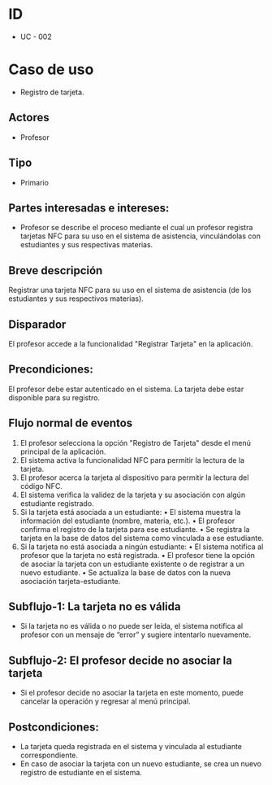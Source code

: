 # ID
- UC - 002

# Caso de uso
- Registro de tarjeta.

## Actores
- Profesor

## Tipo
- Primario

## Partes interesadas e intereses:
- Profesor se describe el proceso mediante el cual un profesor registra tarjetas NFC para su uso en el sistema de asistencia, vinculándolas con estudiantes y sus respectivas materias.
## Breve descripción
Registrar una tarjeta NFC para su uso en el sistema de asistencia (de los estudiantes y sus respectivos materias).
## Disparador
El profesor accede a la funcionalidad "Registrar Tarjeta" en la aplicación.
## Precondiciones:
El profesor debe estar autenticado en el sistema.
La tarjeta debe estar disponible para su registro.

## Flujo normal de eventos
1.	El profesor selecciona la opción "Registro de Tarjeta" desde el menú principal de la aplicación.
2.	El sistema activa la funcionalidad NFC para permitir la lectura de la tarjeta.
3.	El profesor acerca la tarjeta al dispositivo para permitir la lectura del código NFC.
4.	El sistema verifica la validez de la tarjeta y su asociación con algún estudiante registrado.
5.	Si la tarjeta está asociada a un estudiante:
•	El sistema muestra la información del estudiante (nombre, materia, etc.).
•	El profesor confirma el registro de la tarjeta para ese estudiante.
•	Se registra la tarjeta en la base de datos del sistema como vinculada a ese estudiante.
6.	Si la tarjeta no está asociada a ningún estudiante:
•	El sistema notifica al profesor que la tarjeta no está registrada.
•	El profesor tiene la opción de asociar la tarjeta con un estudiante existente o de registrar a un nuevo estudiante.
•	Se actualiza la base de datos con la nueva asociación tarjeta-estudiante.

## Subflujo-1: La tarjeta no es válida
- Si la tarjeta no es válida o no puede ser leída, el sistema notifica al profesor con un mensaje de “error” y sugiere intentarlo nuevamente. 

## Subflujo-2: El profesor decide no asociar la tarjeta

- Si el profesor decide no asociar la tarjeta en este momento, puede cancelar la operación y regresar al menú principal. 

## Postcondiciones:
- La tarjeta queda registrada en el sistema y vinculada al estudiante correspondiente.
- En caso de asociar la tarjeta con un nuevo estudiante, se crea un nuevo registro de estudiante en el sistema.
